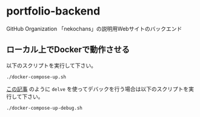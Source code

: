 # portfolio-backend
GitHub Organization 「nekochans」の説明用Webサイトのバックエンド

## ローカル上でDockerで動作させる

以下のスクリプトを実行して下さい。

`./docker-compose-up.sh`

[この記事](https://qiita.com/keitakn/items/f46347f871083356149b) のように `delve` を使ってデバックを行う場合は以下のスクリプトを実行して下さい。

`./docker-compose-up-debug.sh`